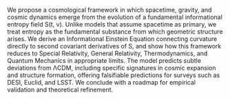 We propose a cosmological framework in which spacetime, gravity, and cosmic 
dynamics emerge from the evolution of a fundamental informational entropy field
S(t, v). Unlike models that assume spacetime as primary, we treat entropy as 
the fundamental substance from which geometric structure arises. We derive an 
Informational Einstein Equation connecting curvature directly to second 
covariant derivatives of S, and show how this framework reduces to Special 
Relativity, General Relativity, Thermodynamics, and Quantum Mechanics in 
appropriate limits. The model predicts subtle deviations from ΛCDM, including 
specific signatures in cosmic expansion and structure formation, offering 
falsifiable predictions for surveys such as DESI, Euclid, and LSST. We 
conclude with a roadmap for empirical validation and theoretical refinement.
